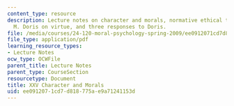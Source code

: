 ```yaml
---
content_type: resource
description: Lecture notes on character and morals, normative ethical theories, John
  M. Doris on virtue, and three responses to Doris.
file: /media/courses/24-120-moral-psychology-spring-2009/ee0912071cd7d818775ae9a71241153d_MIT24_120s09_lec25.pdf
file_type: application/pdf
learning_resource_types:
- Lecture Notes
ocw_type: OCWFile
parent_title: Lecture Notes
parent_type: CourseSection
resourcetype: Document
title: XXV Character and Morals
uid: ee091207-1cd7-d818-775a-e9a71241153d
---
```

